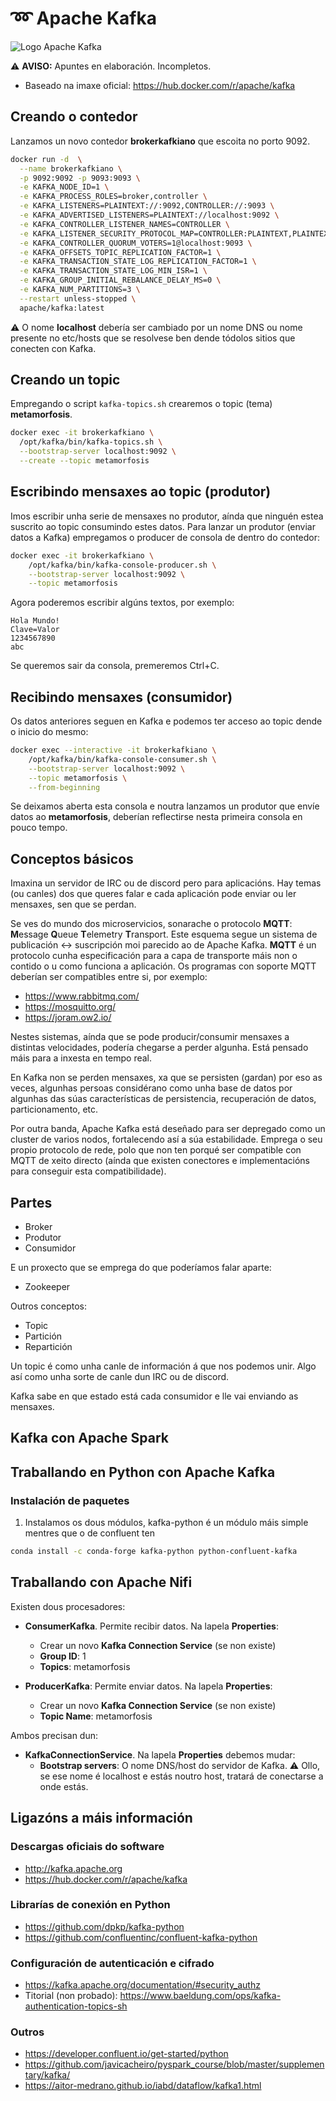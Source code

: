 # ➿ Apache Kafka

![Logo Apache Kafka](images/kafka/Apache_Kafka_logo.svg#derecha "Logo Apache Kafka")

⚠️ **AVISO:** Apuntes en elaboración. Incompletos.

- Baseado na imaxe oficial: <https://hub.docker.com/r/apache/kafka>

## Creando o contedor

Lanzamos un novo contedor **brokerkafkiano** que escoita no porto 9092.

``` bash
docker run -d  \
  --name brokerkafkiano \
  -p 9092:9092 -p 9093:9093 \
  -e KAFKA_NODE_ID=1 \
  -e KAFKA_PROCESS_ROLES=broker,controller \
  -e KAFKA_LISTENERS=PLAINTEXT://:9092,CONTROLLER://:9093 \
  -e KAFKA_ADVERTISED_LISTENERS=PLAINTEXT://localhost:9092 \
  -e KAFKA_CONTROLLER_LISTENER_NAMES=CONTROLLER \
  -e KAFKA_LISTENER_SECURITY_PROTOCOL_MAP=CONTROLLER:PLAINTEXT,PLAINTEXT:PLAINTEXT \
  -e KAFKA_CONTROLLER_QUORUM_VOTERS=1@localhost:9093 \
  -e KAFKA_OFFSETS_TOPIC_REPLICATION_FACTOR=1 \
  -e KAFKA_TRANSACTION_STATE_LOG_REPLICATION_FACTOR=1 \
  -e KAFKA_TRANSACTION_STATE_LOG_MIN_ISR=1 \
  -e KAFKA_GROUP_INITIAL_REBALANCE_DELAY_MS=0 \
  -e KAFKA_NUM_PARTITIONS=3 \
  --restart unless-stopped \
  apache/kafka:latest
```

⚠️ O nome **localhost** debería ser cambiado por un nome DNS ou nome presente no etc/hosts que se resolvese ben dende tódolos sitios que conecten con Kafka.


## Creando un topic

Empregando o script `kafka-topics.sh` crearemos o topic (tema) **metamorfosis**.

``` bash
docker exec -it brokerkafkiano \
  /opt/kafka/bin/kafka-topics.sh \
  --bootstrap-server localhost:9092 \
  --create --topic metamorfosis
```

## Escribindo mensaxes ao topic (produtor)

Imos escribir unha serie de mensaxes no produtor, aínda que ninguén estea suscrito ao topic consumindo estes datos. Para lanzar un produtor (enviar datos a Kafka) empregamos o producer de consola de dentro do contedor:

``` bash
docker exec -it brokerkafkiano \
	/opt/kafka/bin/kafka-console-producer.sh \
  	--bootstrap-server localhost:9092 \
	--topic metamorfosis
```
Agora poderemos escribir algúns textos, por exemplo:

```
Hola Mundo!
Clave=Valor
1234567890
abc
```

Se queremos sair da consola, premeremos Ctrl+C.

## Recibindo mensaxes (consumidor)

Os datos anteriores seguen en Kafka e podemos ter acceso ao topic dende o inicio do mesmo:

``` bash
docker exec --interactive -it brokerkafkiano \
	/opt/kafka/bin/kafka-console-consumer.sh \
	--bootstrap-server localhost:9092 \
	--topic metamorfosis \
	--from-beginning
```

Se deixamos aberta esta consola e noutra lanzamos un produtor que envíe datos ao **metamorfosis**, deberían reflectirse nesta primeira consola en pouco tempo.

## Conceptos básicos

Imaxina un servidor de IRC ou de discord pero para aplicacións. Hay temas (ou canles) dos que queres falar e cada aplicación pode enviar ou ler mensaxes, sen que se perdan.

Se ves do mundo dos microservicios, sonarache o protocolo **MQTT**: **M**essage **Q**ueue **T**elemetry **T**ransport. Este esquema segue un sistema de publicación &harr; suscripción moi parecido ao de Apache Kafka. **MQTT** é un protocolo cunha especificación para a capa de transporte máis non o contido o u como funciona a aplicación. Os programas con soporte MQTT deberían ser compatibles entre si, por exemplo:

- <https://www.rabbitmq.com/>
- <https://mosquitto.org/>
- <https://joram.ow2.io/>

Nestes sistemas, aínda que se pode producir/consumir mensaxes a distintas velocidades, podería chegarse a perder algunha. Está pensado máis para a inxesta en tempo real.

En Kafka non se perden mensaxes, xa que se persisten (gardan) por eso as veces, algunhas persoas considérano como unha base de datos por algunhas das súas características de persistencia, recuperación de datos, particionamento, etc.

Por outra banda, Apache Kafka está deseñado para ser depregado como un cluster de varios nodos, fortalecendo así a súa estabilidade. Emprega o seu propio protocolo de rede, polo que non ten porqué ser compatible con MQTT de xeito directo (aínda que existen conectores e implementacións para conseguir esta compatibilidade).

## Partes

- Broker
- Produtor
- Consumidor

E un proxecto que se emprega do que poderíamos falar aparte:

- Zookeeper

Outros conceptos:

- Topic
- Partición
- Repartición

Un topic é como unha canle de información á que nos podemos unir. Algo así como unha sorte de canle dun IRC ou de discord.

Kafka sabe en que estado está cada consumidor e lle vai enviando as mensaxes.


## Kafka con Apache Spark

## Traballando en Python con Apache Kafka


### Instalación de paquetes

1) Instalamos os dous módulos, kafka-python é un módulo máis simple mentres que o de confluent ten 

``` bash
conda install -c conda-forge kafka-python python-confluent-kafka
```
## Traballando con Apache Nifi

Existen dous procesadores:

- **ConsumerKafka**. Permite recibir datos. Na lapela **Properties**:
    - Crear un novo **Kafka Connection Service** (se non existe)
    - **Group ID**: 1
    - **Topics**: metamorfosis

- **ProducerKafka**: Permite enviar datos. Na lapela **Properties**:
    - Crear un novo **Kafka Connection Service** (se non existe)
    - **Topic Name**: metamorfosis

Ambos precisan dun:

- **KafkaConnectionService**. Na lapela **Properties** debemos mudar:
    - **Bootstrap servers**: O nome DNS/host do servidor de Kafka. ⚠️ Ollo, se ese nome é localhost e estás noutro host, tratará de conectarse a onde estás.


## Ligazóns a máis información

### Descargas oficiais do software
- <http://kafka.apache.org>
- <https://hub.docker.com/r/apache/kafka>

### Librarías de conexión en Python
- <https://github.com/dpkp/kafka-python>
- <https://github.com/confluentinc/confluent-kafka-python>

### Configuración de autenticación e cifrado
- <https://kafka.apache.org/documentation/#security_authz>
- Titorial (non probado): <https://www.baeldung.com/ops/kafka-authentication-topics-sh>

### Outros
- <https://developer.confluent.io/get-started/python>
- <https://github.com/javicacheiro/pyspark_course/blob/master/supplementary/kafka/>
- <https://aitor-medrano.github.io/iabd/dataflow/kafka1.html>
